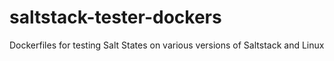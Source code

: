 # saltstack-tester-dockers
Dockerfiles for testing Salt States on various versions of Saltstack and Linux
